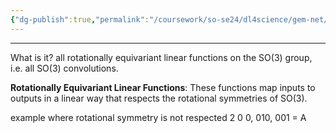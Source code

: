```yaml
---
{"dg-publish":true,"permalink":"/coursework/so-se24/dl4science/gem-net/ftfn-pool/","noteIcon":""}
---
```


---
What is it? 
all rotationally equivariant linear functions on the SO(3) group, i.e. all SO(3) convolutions.

**Rotationally Equivariant Linear Functions**: These functions map inputs to outputs in a linear way that respects the rotational symmetries of SO(3).

example where rotational symmetry is not respected 2 0 0, 010, 001 = A




